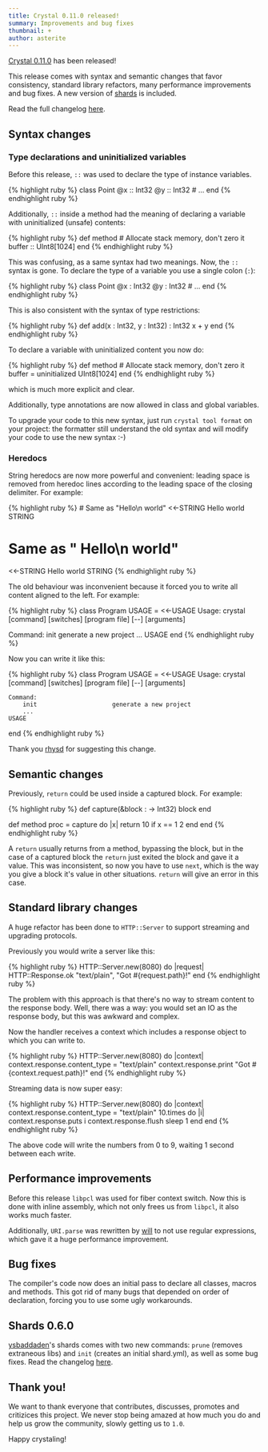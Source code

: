 ```yaml
---
title: Crystal 0.11.0 released!
summary: Improvements and bug fixes
thumbnail: +
author: asterite
---
```


[Crystal 0.11.0](https://github.com/crystal-lang/crystal/releases/tag/0.11.0) has been released!

This release comes with syntax and semantic changes that favor consistency, standard library refactors,
many performance improvements and bug fixes. A new version of [shards](https://github.com/ysbaddaden/shards)
is included.

Read the full changelog [here](https://github.com/crystal-lang/crystal/releases/tag/0.11.0).

## Syntax changes

### Type declarations and uninitialized variables

Before this release, `::` was used to declare the type of instance variables.

<div class="code_section">{% highlight ruby %}
class Point
  @x :: Int32
  @y :: Int32
  # ...
end
{% endhighlight ruby %}</div>

Additionally, `::` inside a method had the meaning of declaring a variable with uninitialized (unsafe) contents:

<div class="code_section">{% highlight ruby %}
def method
  # Allocate stack memory, don't zero it
  buffer :: UInt8[1024]
end
{% endhighlight ruby %}</div>

This was confusing, as a same syntax had two meanings. Now, the `::` syntax is gone. To declare the type
of a variable you use a single colon (`:`):

<div class="code_section">{% highlight ruby %}
class Point
  @x : Int32
  @y : Int32
  # ...
end
{% endhighlight ruby %}</div>

This is also consistent with the syntax of type restrictions:

<div class="code_section">{% highlight ruby %}
def add(x : Int32, y : Int32) : Int32
  x + y
end
{% endhighlight ruby %}</div>

To declare a variable with uninitialized content you now do:

<div class="code_section">{% highlight ruby %}
def method
  # Allocate stack memory, don't zero it
  buffer = uninitialized UInt8[1024]
end
{% endhighlight ruby %}</div>

which is much more explicit and clear.

Additionally, type annotations are now allowed in class and global variables.

To upgrade your code to this new syntax, just run `crystal tool format` on your project: the formatter still
understand the old syntax and will modify your code to use the new syntax :-)

### Heredocs

String heredocs are now more powerful and convenient: leading space is removed from heredoc lines according
to the leading space of the closing delimiter. For example:

<div class="code_section">{% highlight ruby %}
# Same as "Hello\n  world"
<<-STRING
  Hello
    world
  STRING

# Same as "  Hello\n    world"
<<-STRING
    Hello
      world
  STRING
{% endhighlight ruby %}</div>

The old behaviour was inconvenient because it forced you to write all content aligned to the left. For example:

<div class="code_section">{% highlight ruby %}
class Program
  USAGE = <<-USAGE
Usage: crystal [command] [switches] [program file] [--] [arguments]

Command:
    init                     generate a new project
    ...
USAGE
end
{% endhighlight ruby %}</div>

Now you can write it like this:

<div class="code_section">{% highlight ruby %}
class Program
  USAGE = <<-USAGE
    Usage: crystal [command] [switches] [program file] [--] [arguments]

    Command:
        init                     generate a new project
        ...
    USAGE
end
{% endhighlight ruby %}</div>

Thank you [rhysd](https://github.com/rhysd) for suggesting this change.

## Semantic changes

Previously, `return` could be used inside a captured block. For example:

<div class="code_section">{% highlight ruby %}
def capture(&block : -> Int32)
  block
end

def method
  proc = capture do |x|
    return 10 if x == 1
    2
  end
end
{% endhighlight ruby %}</div>

A `return` usually returns from a method, bypassing the block, but in the case of a captured
block the `return` just exited the block and gave it a value. This was inconsistent, so now
you have to use `next`, which is the way you give a block it's value in other situations. `return`
will give an error in this case.

## Standard library changes

A huge refactor has been done to `HTTP::Server` to support streaming and upgrading protocols.

Previously you would write a server like this:

<div class="code_section">{% highlight ruby %}
HTTP::Server.new(8080) do |request|
  HTTP::Response.ok "text/plain", "Got #{request.path}!"
end
{% endhighlight ruby %}</div>

The problem with this approach is that there's no way to stream content to the response body. Well,
there was a way: you would set an IO as the response body, but this was awkward and complex.

Now the handler receives a context which includes a response object to which you can write to.

<div class="code_section">{% highlight ruby %}
HTTP::Server.new(8080) do |context|
  context.response.content_type = "text/plain"
  context.response.print "Got #{context.request.path}!"
end
{% endhighlight ruby %}</div>

Streaming data is now super easy:

<div class="code_section">{% highlight ruby %}
HTTP::Server.new(8080) do |context|
  context.response.content_type = "text/plain"
  10.times do |i|
    context.response.puts i
    context.response.flush
    sleep 1
  end
end
{% endhighlight ruby %}</div>

The above code will write the numbers from 0 to 9, waiting 1 second between each write.

## Performance improvements

Before this release `libpcl` was used for fiber context switch. Now this is done with inline
assembly, which not only frees us from `libpcl`, it also works much faster.

Additionally, `URI.parse` was rewritten by [will](https://github.com/will) to not use regular
expressions, which gave it a huge performance improvement.

## Bug fixes

The compiler's code now does an initial pass to declare all classes, macros and methods. This
got rid of many bugs that depended on order of declaration, forcing you to use some ugly workarounds.

## Shards 0.6.0

[ysbaddaden](https://github.com/ysbaddaden)'s shards comes with two new commands: `prune` (removes extraneous libs)
and `init` (creates an initial shard.yml), as well as some bug fixes. Read the changelog
[here](https://github.com/ysbaddaden/shards/releases/tag/v0.6.0).

## Thank you!

We want to thank everyone that contributes, discusses, promotes and critizices this project. We
never stop being amazed at how much you do and help us grow the community, slowly getting us to `1.0`.

Happy crystaling!
